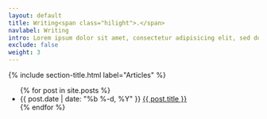 ```yaml
---
layout: default
title: Writing<span class="hilight">.</span>
navlabel: Writing
intro: Lorem ipsum dolor sit amet, consectetur adipisicing elit, sed do eiusmod tempor incididunt ut labore et dolore magna aliqua.
exclude: false
weight: 3
---
```


{% include section-title.html label="Articles" %}

<ul class="list mt4 mr0 mb0 ml0 pa0">
  {% for post in site.posts %}
  <li class="pb3 lh-copy mb4 blog-link">
    <span class="db plexb f5 silver lh-copy">{{ post.date | date: "%b %-d,  %Y" }}</span>
    <span class="db plex f5 f4-m f4-l lh-copy"><a class="link dim" href="{{ post.url }}">{{ post.title }}</a></span>
  </li>
  {% endfor %}
</ul>
